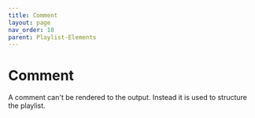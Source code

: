 ```yaml
---
title: Comment
layout: page
nav_order: 10
parent: Playlist-Elements
---
```

# Comment
A comment can't be rendered to the output.
Instead it is used to structure the playlist.